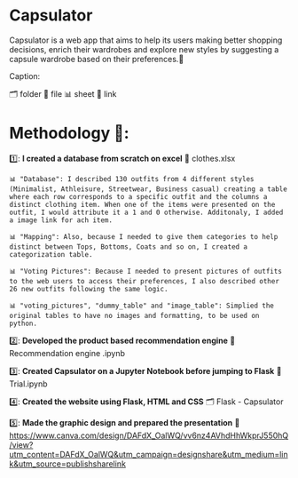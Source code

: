 # Capsulator
Capsulator is a web app that aims to help its users making better shopping decisions, enrich their wardrobes and explore new styles by suggesting a capsule wardrobe based on their preferences.👗

Caption:

🗂️ folder
📁 file
📊 sheet
🔗 link

# Methodology 🧮:

1️⃣: **I created a database from scratch on excel** 
  📁 clothes.xlsx
 
    📊 "Database": I described 130 outfits from 4 different styles (Minimalist, Athleisure, Streetwear, Business casual) creating a table where each row corresponds to a specific outfit and the columns a distinct clothing item. When one of the items were presented on the outfit, I would attribute it a 1 and 0 otherwise. Additonaly, I added a image link for ach item.
   
    📊 "Mapping": Also, because I needed to give them categories to help distinct between Tops, Bottoms, Coats and so on, I created a categorization table.  
   
    📊 "Voting Pictures": Because I needed to present pictures of outfits to the web users to access their preferences, I also described other 26 new outfits following the same logic.
    
    📊 "voting_pictures", "dummy_table" and "image_table": Simplied the original tables to have no images and formatting, to be used on python.
    
2️⃣: **Developed the product based recommendation engine** 
  📁 Recommendation engine .ipynb

3️⃣: **Created Capsulator on a Jupyter Notebook before jumping to Flask** 
  📁 Trial.ipynb

4️⃣: **Created the website using Flask, HTML and CSS** 
  🗂️ Flask - Capsulator
  
5️⃣: **Made the graphic design and prepared the presentation**
  🔗 https://www.canva.com/design/DAFdX_OalWQ/vv6nz4AVhdHhWkprJ550hQ/view?utm_content=DAFdX_OalWQ&utm_campaign=designshare&utm_medium=link&utm_source=publishsharelink
  


